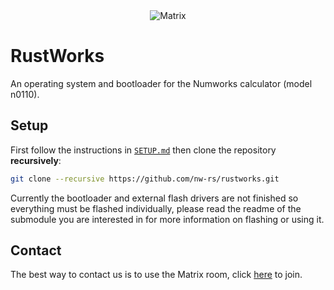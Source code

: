 <div align="center">
  <img alt="Matrix" src="https://img.shields.io/matrix/rustworks:matrix.org?style=flat-square">
</div>

# RustWorks

An operating system and bootloader for the Numworks calculator (model n0110).

## Setup

First follow the instructions in [`SETUP.md`](./SETUP.md) then clone the
repository **recursively**:

```zsh
git clone --recursive https://github.com/nw-rs/rustworks.git
```

Currently the bootloader and external flash drivers are not finished so
everything must be flashed individually, please read the readme of the
submodule you are interested in for more information on flashing or
using it.

## Contact

The best way to contact us is to use the Matrix room, click [here](https://matrix.to/#/#rustworks:matrix.org) to join.
